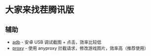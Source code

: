 # 大家来找茬腾讯版

## 辅助

- [adb](adb) - 安卓 USB 调试截图 + 点击，效率比较低
- [proxy](proxy) - 使用 anyproxy 拦截请求，修改游戏图片，效率高（推荐使用）




